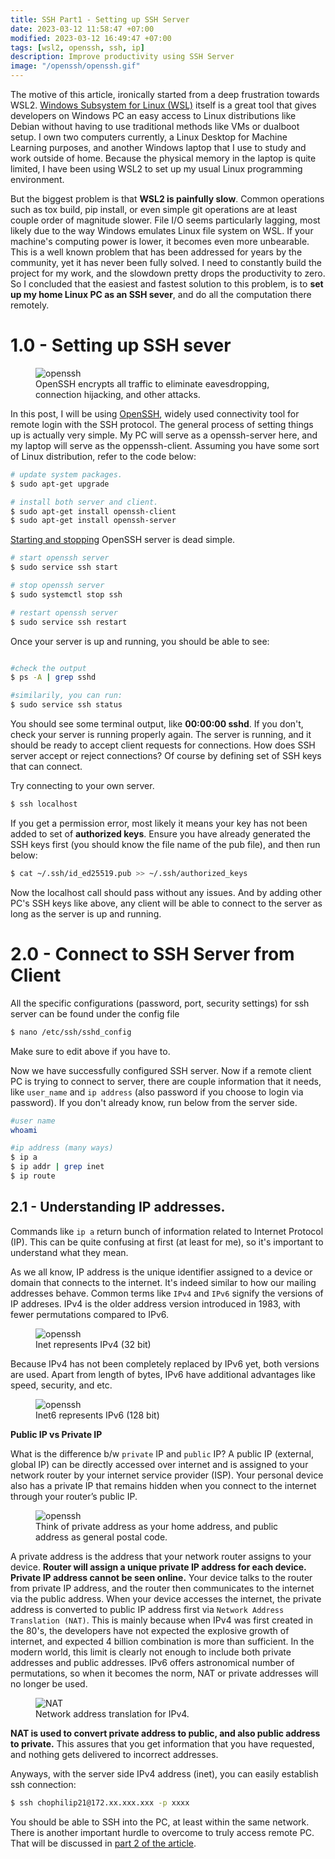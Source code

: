 ```yaml
---
title: SSH Part1 - Setting up SSH Server
date: 2023-03-12 11:58:47 +07:00
modified: 2023-03-12 16:49:47 +07:00
tags: [wsl2, openssh, ssh, ip]
description: Improve productivity using SSH Server
image: "/openssh/openssh.gif"
---
```


The motive of this article, ironically started from a deep frustration towards WSL2. [Windows Subsystem for Linux (WSL)](https://learn.microsoft.com/en-us/windows/wsl/install) itself is a great tool that gives developers on Windows PC an easy access to Linux distributions like Debian without having to use traditional methods like VMs or dualboot setup. I own two computers currently, a Linux Desktop for Machine Learning purposes, and another Windows laptop that I use to study and work outside of home. Because the physical memory in the laptop is quite limited, I have been using WSL2 to set up my usual Linux programming environment.  

But the biggest problem is that **WSL2 is painfully slow**. Common operations such as tox build, pip install, or even simple git operations are at least couple order of magnitude slower. File I/O seems particularly lagging, most likely due to the way Windows emulates Linux file system on WSL. If your machine's computing power is lower, it becomes even more unbearable. This is a well known problem that has been addressed for years by the community, yet it has never been fully solved. I need to constantly build the project for my work, and the slowdown pretty drops the productivity to zero. So I concluded that the easiest and fastest solution to this problem, is to **set up my home Linux PC as an SSH sever**, and do all the computation there remotely.  

# 1.0 - Setting up SSH sever 

<figure>
<img src="/openssh/openssh.gif" alt="openssh">
<figcaption>OpenSSH encrypts all traffic to eliminate eavesdropping, connection hijacking, and other attacks.</figcaption>
</figure>

In this post, I will be using [OpenSSH](https://www.openssh.com/), widely used connectivity tool for remote login with the SSH protocol.
The general process of setting things up is actually very simple. My PC will serve as a openssh-server here, and my laptop will serve as the oppenssh-client. Assuming you have some sort of Linux distribution, refer to the code below:  

```bash
# update system packages.
$ sudo apt-get upgrade

# install both server and client.
$ sudo apt-get install openssh-client
$ sudo apt-get install openssh-server
```

[Starting and stopping](https://www.cyberciti.biz/faq/howto-start-stop-ssh-server/) OpenSSH server is dead simple.  

```bash
# start openssh server
$ sudo service ssh start

# stop openssh server
$ sudo systemctl stop ssh

# restart openssh server
$ sudo service ssh restart
```

Once your server is up and running, you should be able to see:

```bash

#check the output
$ ps -A | grep sshd

#similarily, you can run:
$ sudo service ssh status
```
You should see some terminal output, like **00:00:00 sshd**. If you don't, check your server is running properly again. The server is running, and it should be ready to accept client requests for connections. How does SSH server accept or reject connections? Of course by defining set of SSH keys that can connect.  

Try connecting to your own server.

```bash
$ ssh localhost 
```

If you get a permission error, most likely it means your key has not been added to set of **authorized keys**. Ensure you have already generated the SSH keys first (you should know the file name of the pub file), and then run below:

```bash
$ cat ~/.ssh/id_ed25519.pub >> ~/.ssh/authorized_keys
```

Now the localhost call should pass without any issues. And by adding other PC's SSH keys like above, any client will be able to connect to the server as long as the server is up and running. 

# 2.0 - Connect to SSH Server from Client

All the specific configurations (password, port, security settings) for ssh server can be found under the config file 

```bash
$ nano /etc/ssh/sshd_config
```

Make sure to edit above if you have to.

Now we have successfully configured SSH server. Now if a remote client PC is trying to connect to server, there are couple information that it needs, like `user_name` and `ip address` (also password if you choose to login via password). If you don't already know, run below from the server side.

```bash
#user name
whoami

#ip address (many ways)
$ ip a
$ ip addr | grep inet
$ ip route
```

## 2.1 - Understanding IP addresses. 

Commands like `ip a` return bunch of information related to Internet Protocol (IP). This can be quite confusing at first (at least for me), so it's important to understand what they mean. 

As we all know, IP address is the unique identifier assigned to a device or domain that connects to the internet. It's indeed similar to how our mailing addresses behave. Common terms like `IPv4` and `IPv6` signify the versions of IP addreses. IPv4 is the older address version introduced in 1983, with fewer permutations compared to IPv6. 

<figure>
<img src="https://media.fs.com/images/community/upload/kindEditor/202110/07/ipv4-adress-1633571300-dsz7s7aL9Q.png" alt="openssh">
<figcaption>Inet represents IPv4 (32 bit) </figcaption>
</figure>


Because IPv4 has not been completely replaced by IPv6 yet, both versions are used. Apart from length of bytes, IPv6 have additional advantages like speed, security, and etc. 

<figure>
<img src="https://media.fs.com/images/community/upload/kindEditor/202110/07/ipv6-address-1633571321-vaS1xaeWr9.png" alt="openssh">
<figcaption>Inet6 represents IPv6 (128 bit) </figcaption>
</figure>

<b> Public IP vs Private IP </b>

What is the difference b/w `private` IP and `public` IP? A public IP (external, global IP) can be directly accessed over internet and is assigned to your network router by your internet service provider (ISP). Your personal device also has a private IP that remains hidden when you connect to the internet through your router’s public IP.

<figure>
<img src="https://signal.avg.com/hs-fs/hubfs/Blog_Content/Avg/Signal/AVG%20Signal%20Images/Public%20vs.%20local%20IP%20addresses%20(Signal)/Public-vs-local-IP-addresses.png?width=1320&name=Public-vs-local-IP-addresses.png" alt="openssh">
<figcaption>Think of private address as your home address, and public address as general postal code. </figcaption>
</figure>

A private address is the address that your network router assigns to your device. <b>Router will assign a unique private IP address for each device. Private IP address cannot be seen online.</b> Your device talks to the router from private IP address, and the router then communicates to the internet via the public address. When your device accesses the internet, the private address is converted to public IP address first via `Network Address Translation (NAT)`. This is mainly because when IPv4 was first created in the 80's, the developers have not expected the explosive growth of internet, and expected 4 billion combination is more than sufficient. In the modern world, this limit is clearly not enough to include both private addresses and public addresses. IPv6 offers astronomical number of permutations, so when it becomes the norm, NAT or private addresses will no longer be used.  

<figure>
<img src="https://techdocs.f5.com/content/dam/f5/kb/global/solutions/K41572395_images.html/Outbound%20NAT%20Updated.jpg" alt="NAT">
<figcaption>Network address translation for IPv4. </figcaption>
</figure>

**NAT is used to convert private address to public, and also public address to private.** This assures that you get information that you have requested, and nothing gets delivered to incorrect addresses. 

Anyways, with the server side IPv4 address (inet), you can easily establish ssh connection:

```bash
$ ssh chophilip21@172.xx.xxx.xxx -p xxxx
```

You should be able to SSH into the PC, at least within the same network. There is another important hurdle to overcome to truly access remote PC. That will be discussed in [part 2 of the article](https://chophilip21.github.io/openssh_part2/). 









